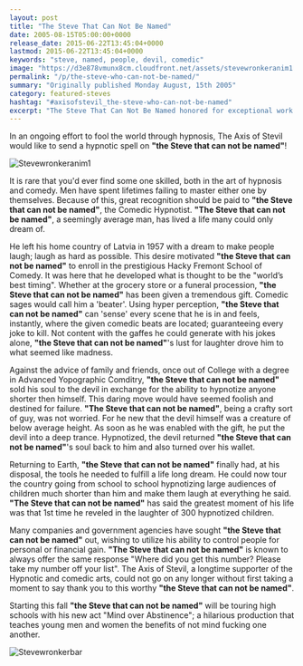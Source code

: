 ```yaml
---
layout: post
title: "The Steve That Can Not Be Named"
date: 2005-08-15T05:00:00+0000
release_date: 2015-06-22T13:45:04+0000
lastmod: 2015-06-22T13:45:04+0000
keywords: "steve, named, people, devil, comedic"
image: "https://d3e878vmunx8cm.cloudfront.net/assets/stevewronkeranim1.gif"
permalink: "/p/the-steve-who-can-not-be-named/"
summary: "Originally published Monday August, 15th 2005"
category: featured-steves
hashtag: "#axisofstevil_the-steve-who-can-not-be-named"
excerpt: "The Steve That Can Not Be Named honored for exceptional work as a Steve on Monday August, 15th 2005"
---
```


[id_1]: https://d3e878vmunx8cm.cloudfront.net/assets/stevewronkeranim1.gif "stevewronkeranim1"
[id_2]: https://d3e878vmunx8cm.cloudfront.net/assets/stevewronkermural.jpg "Stevewronkerbar"

In an ongoing effort to fool the world through hypnosis, The Axis of Stevil would like to send a hypnotic spell on **"the Steve that can not be named"**!

![Stevewronkeranim1][id_1]

It is rare that you'd ever find some one skilled, both in the art of hypnosis and comedy. Men have spent lifetimes failing to master either one by themselves. Because of this, great recognition should be paid to **"the Steve that can not be named"**, the Comedic Hypnotist. **"The Steve that can not be named"**, a seemingly average man, has lived a life many could only dream of.

He left his home country of Latvia in 1957 with a dream to make people laugh; laugh as hard as possible. This desire motivated **"the Steve that can not be named"** to enroll in the prestigious Hacky Fremont School of Comedy. It was here that he developed what is thought to be the "world’s best timing". Whether at the grocery store or a funeral procession, **"the Steve that can not be named"** has been given a tremendous gift. Comedic sages would call him a 'beater'. Using hyper perception, **"the Steve that can not be named"** can 'sense' every scene that he is in and feels, instantly, where the given comedic beats are located; guaranteeing every joke to kill. Not content with the gaffes he could generate with his jokes alone, **"the Steve that can not be named"**'s lust for laughter drove him to what seemed like madness.

Against the advice of family and friends, once out of College with a degree in Advanced Yopographic Comditry, **"the Steve that can not be named"** sold his soul to the devil in exchange for the ability to hypnotize anyone shorter then himself. This daring move would have seemed foolish and destined for failure. **"The Steve that can not be named"**, being a crafty sort of guy, was not worried. For he new that the devil himself was a creature of below average height. As soon as he was enabled with the gift, he put the devil into a deep trance. Hypnotized, the devil returned **"the Steve that can not be named"**'s soul back to him and also turned over his wallet.

Returning to Earth, **"the Steve that can not be named"** finally had, at his disposal, the tools he needed to fulfill a life long dream. He could now tour the country going from school to school hypnotizing large audiences of children much shorter than him and make them laugh at everything he said. **"The Steve that can not be named"** has said the greatest moment of his life was that 1st time he reveled in the laughter of 300 hypnotized children.

Many companies and government agencies have sought **"the Steve that can not be named"** out, wishing to utilize his ability to control people for personal or financial gain. **"The Steve that can not be named"**  is known to always offer the same response "Where did you get this number? Please take my number off your list". The Axis of Stevil, a longtime supporter of the Hypnotic and comedic arts, could not go on any longer without first taking a moment to say thank you to this worthy **"the Steve that can not be named"**.

Starting this fall **"the Steve that can not be named"** will be touring high schools with his new act "Mind over Abstinence"; a hilarious production that teaches young men and women the benefits of not mind fucking one another.

![Stevewronkerbar][id_2]

